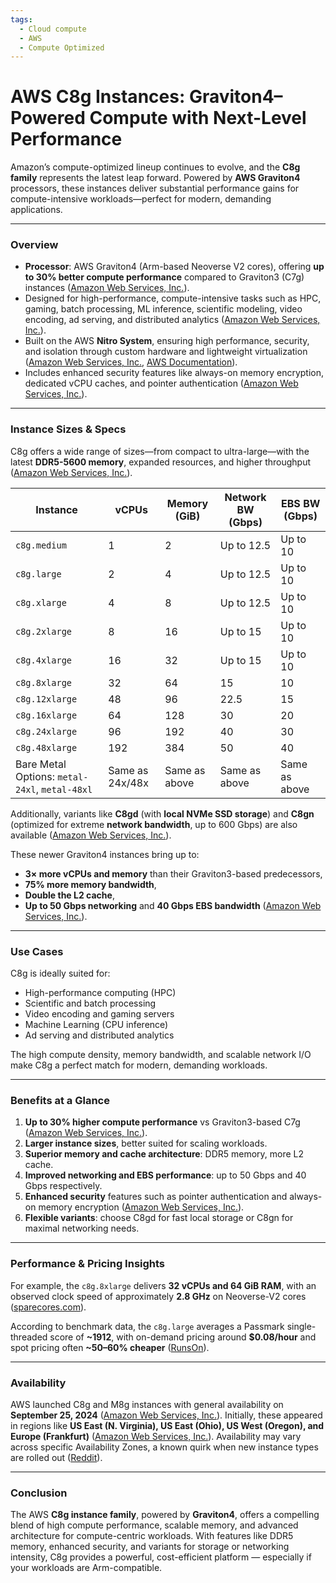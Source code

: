 ```yaml
---
tags:
  - Cloud compute
  - AWS
  - Compute Optimized
---
```


# **AWS C8g Instances: Graviton4–Powered Compute with Next-Level Performance**

Amazon’s compute-optimized lineup continues to evolve, and the **C8g family** represents the latest leap forward. Powered by **AWS Graviton4** processors, these instances deliver substantial performance gains for compute-intensive workloads—perfect for modern, demanding applications.

---

### **Overview**

* **Processor**: AWS Graviton4 (Arm-based Neoverse V2 cores), offering **up to 30% better compute performance** compared to Graviton3 (C7g) instances ([Amazon Web Services, Inc.][1]).
* Designed for high-performance, compute-intensive tasks such as HPC, gaming, batch processing, ML inference, scientific modeling, video encoding, ad serving, and distributed analytics ([Amazon Web Services, Inc.][1]).
* Built on the AWS **Nitro System**, ensuring high performance, security, and isolation through custom hardware and lightweight virtualization ([Amazon Web Services, Inc.][1], [AWS Documentation][2]).
* Includes enhanced security features like always-on memory encryption, dedicated vCPU caches, and pointer authentication ([Amazon Web Services, Inc.][1]).

---

### **Instance Sizes & Specs**

C8g offers a wide range of sizes—from compact to ultra-large—with the latest **DDR5-5600 memory**, expanded resources, and higher throughput ([Amazon Web Services, Inc.][3]).

| Instance                                       | vCPUs           | Memory (GiB)  | Network BW (Gbps) | EBS BW (Gbps) |
| ---------------------------------------------- | --------------- | ------------- | ----------------- | ------------- |
| `c8g.medium`                                   | 1               | 2             | Up to 12.5        | Up to 10      |
| `c8g.large`                                    | 2               | 4             | Up to 12.5        | Up to 10      |
| `c8g.xlarge`                                   | 4               | 8             | Up to 12.5        | Up to 10      |
| `c8g.2xlarge`                                  | 8               | 16            | Up to 15          | Up to 10      |
| `c8g.4xlarge`                                  | 16              | 32            | Up to 15          | Up to 10      |
| `c8g.8xlarge`                                  | 32              | 64            | 15                | 10            |
| `c8g.12xlarge`                                 | 48              | 96            | 22.5              | 15            |
| `c8g.16xlarge`                                 | 64              | 128           | 30                | 20            |
| `c8g.24xlarge`                                 | 96              | 192           | 40                | 30            |
| `c8g.48xlarge`                                 | 192             | 384           | 50                | 40            |
| Bare Metal Options: `metal-24xl`, `metal-48xl` | Same as 24x/48x | Same as above | Same as above     | Same as above |

Additionally, variants like **C8gd** (with **local NVMe SSD storage**) and **C8gn** (optimized for extreme **network bandwidth**, up to 600 Gbps) are also available ([Amazon Web Services, Inc.][1]).

These newer Graviton4 instances bring up to:

* **3× more vCPUs and memory** than their Graviton3-based predecessors,
* **75% more memory bandwidth**,
* **Double the L2 cache**,
* **Up to 50 Gbps networking** and **40 Gbps EBS bandwidth** ([Amazon Web Services, Inc.][3]).

---

### **Use Cases**

C8g is ideally suited for:

* High-performance computing (HPC)
* Scientific and batch processing
* Video encoding and gaming servers
* Machine Learning (CPU inference)
* Ad serving and distributed analytics

The high compute density, memory bandwidth, and scalable network I/O make C8g a perfect match for modern, demanding workloads.

---

### **Benefits at a Glance**

1. **Up to 30% higher compute performance** vs Graviton3-based C7g ([Amazon Web Services, Inc.][1]).
2. **Larger instance sizes**, better suited for scaling workloads.
3. **Superior memory and cache architecture**: DDR5 memory, more L2 cache.
4. **Improved networking and EBS performance**: up to 50 Gbps and 40 Gbps respectively.
5. **Enhanced security** features such as pointer authentication and always-on memory encryption ([Amazon Web Services, Inc.][1]).
6. **Flexible variants**: choose C8gd for fast local storage or C8gn for maximal networking needs.

---

### **Performance & Pricing Insights**

For example, the `c8g.8xlarge` delivers **32 vCPUs and 64 GiB RAM**, with an observed clock speed of approximately **2.8 GHz** on Neoverse-V2 cores ([sparecores.com][4]).

According to benchmark data, the `c8g.large` averages a Passmark single-threaded score of **\~1912**, with on-demand pricing around **\$0.08/hour** and spot pricing often **\~50–60% cheaper** ([RunsOn][5]).

---

### **Availability**

AWS launched C8g and M8g instances with general availability on **September 25, 2024** ([Amazon Web Services, Inc.][3]). Initially, these appeared in regions like **US East (N. Virginia), US East (Ohio), US West (Oregon), and Europe (Frankfurt)** ([Amazon Web Services, Inc.][6]). Availability may vary across specific Availability Zones, a known quirk when new instance types are rolled out ([Reddit][7]).

---

### **Conclusion**

The AWS **C8g instance family**, powered by **Graviton4**, offers a compelling blend of high compute performance, scalable memory, and advanced architecture for compute-centric workloads. With features like DDR5 memory, enhanced security, and variants for storage or networking intensity, C8g provides a powerful, cost-efficient platform — especially if your workloads are Arm-compatible.

[1]: https://aws.amazon.com/ec2/instance-types/c8g/?utm_source=chatgpt.com "Amazon EC2 C8g Instances"
[2]: https://docs.aws.amazon.com/ec2/latest/instancetypes/ec2-nitro-instances.html?utm_source=chatgpt.com "Instances built on the AWS Nitro System - Amazon EC2"
[3]: https://aws.amazon.com/blogs/aws/run-your-compute-intensive-and-general-purpose-workloads-sustainably-with-the-new-amazon-ec2-c8g-m8g-instances/?utm_source=chatgpt.com "Run your compute-intensive and general purpose ..."
[4]: https://sparecores.com/server/aws/c8g.8xlarge?utm_source=chatgpt.com "c8g.8xlarge by Amazon Web Services"
[5]: https://runs-on.com/benchmarks/aws-ec2-instances/c8g.large/?utm_source=chatgpt.com "Benchmarks for c8g.large (AWS)"
[6]: https://aws.amazon.com/about-aws/whats-new/2024/09/amazon-ec2-c8g-m8g-instances/?utm_source=chatgpt.com "Introducing Amazon EC2 C8g and M8g Instances"
[7]: https://www.reddit.com/r/aws/comments/1fqhao0/new_announced_c8g_instances_not_available_in/?utm_source=chatgpt.com "New announced c8g instances not available in Frankfurt ..."
